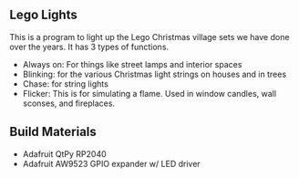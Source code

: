 ## Lego Lights
This is a program to light up the Lego Christmas village sets we have done over the years.  It has 3 types of functions. 
- Always on: For things like street lamps and interior spaces
- Blinking: for the various Christmas light strings on houses and in trees
- Chase: for string lights
- Flicker:  This is for simulating a flame.  Used in window candles, wall sconses, and fireplaces.

## Build Materials
- Adafruit QtPy RP2040
- Adafruit AW9523 GPIO expander w/ LED driver
